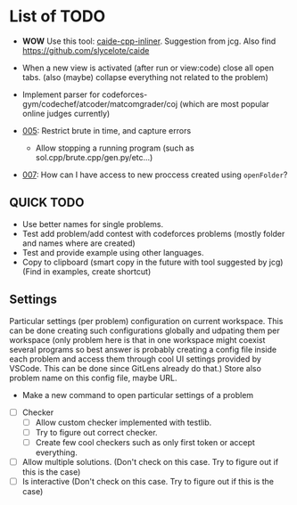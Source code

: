 # List of TODO

* **WOW** Use this tool: [caide-cpp-inliner](https://github.com/slycelote/caide-cpp-inliner). Suggestion from jcg. Also find https://github.com/slycelote/caide
* When a new view is activated (after run or view:code) close all open tabs. (also (maybe) collapse everything not related to the problem)
* Implement parser for codeforces-gym/codechef/atcoder/matcomgrader/coj (which are most popular online judges currently)

* [005](/src/core.ts): Restrict brute in time, and capture errors
  * Allow stopping a running program (such as sol.cpp/brute.cpp/gen.py/etc...)
* [007](/src/extension.ts): How can I have access to new proccess created using `openFolder`?

## QUICK TODO

* Use better names for single problems.
* Test add problem/add contest with codeforces problems (mostly folder and names where are created)
* Test and provide example using other languages.
* Copy to clipboard (smart copy in the future with tool suggested by jcg) (Find in examples, create shortcut)

## Settings

Particular settings (per problem) configuration on current workspace.
This can be done creating such configurations globally and udpating them per workspace (only problem here is that in one workspace might coexist several programs so best answer is probably creating a config file inside each problem and access them through cool UI settings provided by VSCode. This can be done since GitLens already do that.) Store also problem name on this config file, maybe URL.

* Make a new command to open particular settings of a problem

* [ ] Checker
  * [ ] Allow custom checker implemented with testlib.
  * [ ] Try to figure out correct checker.
  * [ ] Create few cool checkers such as only first token or accept everything.
* [ ] Allow multiple solutions. (Don't check on this case. Try to figure out if this is the case)
* [ ] Is interactive (Don't check on this case. Try to figure out if this is the case)
